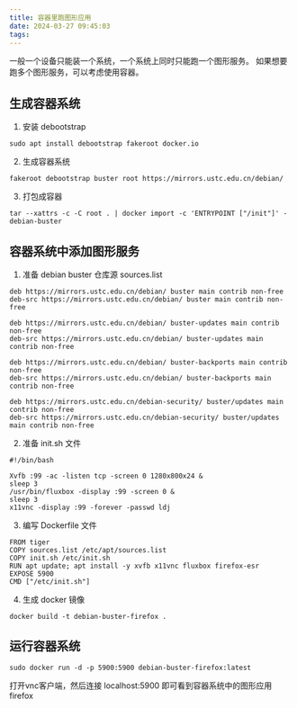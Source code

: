 ```yaml
---
title: 容器里跑图形应用
date: 2024-03-27 09:45:03
tags:
---
```


一般一个设备只能装一个系统，一个系统上同时只能跑一个图形服务。
如果想要跑多个图形服务，可以考虑使用容器。

## 生成容器系统

1. 安装 debootstrap
```
sudo apt install debootstrap fakeroot docker.io
```

2. 生成容器系统
```
fakeroot debootstrap buster root https://mirrors.ustc.edu.cn/debian/
```

3. 打包成容器
```
tar --xattrs -c -C root . | docker import -c 'ENTRYPOINT ["/init"]' - debian-buster
```

## 容器系统中添加图形服务

1. 准备 debian buster 仓库源 sources.list
```
deb https://mirrors.ustc.edu.cn/debian/ buster main contrib non-free
deb-src https://mirrors.ustc.edu.cn/debian/ buster main contrib non-free

deb https://mirrors.ustc.edu.cn/debian/ buster-updates main contrib non-free
deb-src https://mirrors.ustc.edu.cn/debian/ buster-updates main contrib non-free

deb https://mirrors.ustc.edu.cn/debian/ buster-backports main contrib non-free
deb-src https://mirrors.ustc.edu.cn/debian/ buster-backports main contrib non-free

deb https://mirrors.ustc.edu.cn/debian-security/ buster/updates main contrib non-free
deb-src https://mirrors.ustc.edu.cn/debian-security/ buster/updates main contrib non-free
```

2. 准备 init.sh 文件
```
#!/bin/bash

Xvfb :99 -ac -listen tcp -screen 0 1280x800x24 &
sleep 3
/usr/bin/fluxbox -display :99 -screen 0 &
sleep 3
x11vnc -display :99 -forever -passwd ldj
```

3. 编写 Dockerfile 文件
```
FROM tiger
COPY sources.list /etc/apt/sources.list
COPY init.sh /etc/init.sh
RUN apt update; apt install -y xvfb x11vnc fluxbox firefox-esr
EXPOSE 5900
CMD ["/etc/init.sh"]
```

4. 生成 docker 镜像
```
docker build -t debian-buster-firefox .
```

## 运行容器系统
```
sudo docker run -d -p 5900:5900 debian-buster-firefox:latest
```

打开vnc客户端，然后连接 localhost:5900 即可看到容器系统中的图形应用 firefox